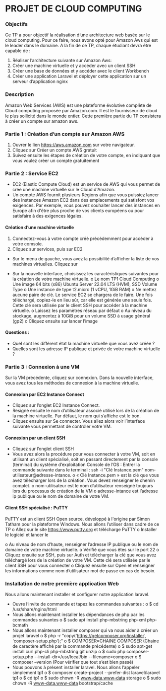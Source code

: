 # PROJET DE CLOUD COMPUTING

### Objectifs
Ce TP a pour objectif la réalisation d’une architecture web basée sur le cloud computing. Pour ce faire, nous avons opté pour Amazon Aws qui est le leader dans le domaine. 
A la fin de ce TP, chaque étudiant devra être capable de :
1.	Réaliser l’architecture suivante sur Amazon Aws: 
2.	Créer une machine virtuelle et y accéder avec un client SSH
3.	Créer une base de données et y accéder avec le client Workbench
4.	Créer une application Laravel et déployer cette application sur un serveur d’application nginx 

### Description
Amazon Web Services (AWS) est une plateforme évolutive complète de Cloud computing proposée par Amazon.com. Il est le fournisseur de cloud le plus sollicité dans le monde entier. Cette première partie du TP consistera à créer un compte sur amazon aws.

### Partie 1 : Création d’un compte sur Amazon AWS
1.	Ouvrer le lien https://aws.amazon.com sur votre navigateur.
2.	Cliquez sur Créer un compte AWS gratuit
3.	Suivez ensuite les étapes de création de votre compte, en indiquant que vous voulez créer un compte gratuitement

### Partie 2 : Service EC2

- EC2 (Elastic Compute Cloud) est un service de AWS qui vous permet de crée une machine virtuelle sur le Cloud d'Amazon. 
- Un compte AWS fournit plusieurs Régions afin que vous puissiez lancer des instances Amazon EC2 dans des emplacements qui satisfont vos exigences. Par exemple, vous pouvez souhaiter lancer des instances en Europe afin d'être plus proche de vos clients européens ou pour satisfaire à des exigences légales.

#### Création d’une machine virtuelle
1.	Connectez-vous à votre compte créé précédemment pour accéder à votre comsole.
2.	Cliquez sur services, puis sur EC2
 
-	Sur le menu de gauche, vous avez la possibilité d’afficher la liste de vos machines virtuelles. Cliquez sur 

-	Sur la nouvelle interface, choisissez les caractéristiques suivantes pour la création de votre machine virtuelle.
o	Le nom TP1 Cloud Computing
o	Une image 64 bits (x86) Ubuntu Server 22.04 LTS (HVM), SSD Volume Type
o	Une instance de type t2.micro (1 vCPU, 1GiB RAM)
o	Ne mettez aucune paire de clé. Le service EC2 se chargera de le faire. Une fois téléchargé, copiez-le en lieu sûr, car elle est générée une seule fois. Cette clé sera utilisée par le client SSH pour accéder à la machine virtuelle.
o	Laissez les paramètres réseau par défaut
o	Au niveau du stockage, augmentez à 10GiB pour un volume SSD à usage général (gp2)
o	Cliquez ensuite sur lancer l’image 

#### Questions : 
-	Quel sont les différent état la machine virtuelle que vous avez créée ?
-	Quelles sont les adresse IP publique et privée de votre machine virtuelle ?

### Partie 3 : Connexion à une VM

Sur la VM précédente, cliquez sur connexion. Dans la nouvelle interface, vous avez tous les méthodes de connexion à la machine virtuelle.
 
#### Connexion par EC2 Instance Connect
-	Cliquez sur l’onglet EC2 Instance Connect.
-	Resigné ensuite le nom d’utilisateur associé utilisé lors de la création de la machine virtuelle. Par défaut, le nom qui s’affiche est le bon. 
-	Cliquez ensuite sur Se connecter. Vous allez alors voir l’interface suivante vous permettant de contrôler votre VM.
 

#### Connexion par un client SSH
-	Cliquez sur l’onglet client SSH
-	Vous avez alors la procédure pour vous connecter à votre VM, soit en utilisant un client spécialisé, soit en passant directement par la console (terminal) du système d’exploitation
Console de l’OS :
Entrer la commande suivante dans le terminal : ssh -i "Clé Instance.pem" nom-utilisateur@adresse-intance. 
o	« Clé Instance.pem » est la clé que vous avez télécharger lors de la création. Vous devez renseigner le chemin complet.
o	nom-utilisateur est le nom d’utilisateur renseigné toujours lors du processus de création de la VM
o	adresse-intance est l’adresse ip publique ou le nom de domaine de votre VM.

#### Client SSH spécialisé : PuTTY
PuTTY est un client SSH Open source, développé à l'origine par Simon Tatham pour la plateforme Windows. Nous allons l’utiliser dans cadre de ce TP
o	Allez sur le site https://www.putty.org et télécharge PuTTY
o	Installer le logiciel et lancer le
 
o	Au niveau de nom d’haute, renseigner l’adresse IP publique ou le nom de domaine de votre machine virtuelle.
o	Vérifié que vous êtes sur le port 22
o	Cliquez ensuite sur SSH, puis sur Auth et télécharger la clé que vous avez téléchargé lors de la création de votre VM. Cette clé sera utilisée par le client SSH pour vous connecter
o	Cliquez ensuite sur Open et renseigner les informations comme nom d’utilisateur mot de passe en cas de besoin.

### Installation de notre première application Web
Nous allons maintenant installer et configurer notre application laravel.
-	Ouvre l’invite de commande et tapez les commandes suivantes :
o	$ cd /usr/share/nginx/html
-	Nous allons maintenant installer les dépendances de php par les commandes suivantes
o	$ sudo apt install php-mbstring php-xml php-bcmath
-	Nous allons maintenant installer composer qui va nous aider à créer un projet laravel
o	$ php -r "copy('https://getcomposer.org/installer', 'composer-setup.php');"
o	$ COMPOSER=CHAINE COMPOSER (Chaine de caractère affiché par la commande précédente)
o	$ sudo apt-get install curl php-cli php-mbstring git unzip
o	$ sudo php composer-setup.php --install-dir=/usr/local/bin --filename=composer
o	$ composer –version (Pour vérifier que tout s’est bien passé)
-	Nous pouvons à présent installer laravel. Nous allons l’appeler simplement tp1
o	$ composer create-project --prefer-dist laravel/laravel tp1
o	$ cd tp1
o	$ sudo chown -R www-data.www-data storage
o	$ sudo chown -R www-data.www-data bootstrap/cache




